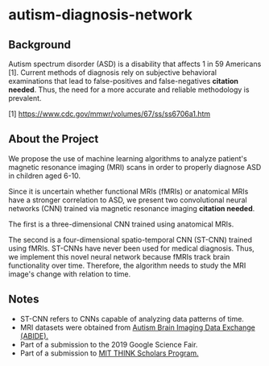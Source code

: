 # autism-diagnosis-network

## Background

Autism spectrum disorder (ASD) is a disability that affects 1 in 59 Americans [1]. Current methods of diagnosis rely on subjective behavioral examinations that lead to false-positives and false-negatives **citation needed**. Thus, the need for a more accurate and reliable methodology is prevalent.

[1] https://www.cdc.gov/mmwr/volumes/67/ss/ss6706a1.htm

## About the Project

We propose the use of machine learning algorithms to analyze patient's magnetic resonance imaging (MRI) scans in order to properly diagnose ASD in children aged 6-10.

Since it is uncertain whether functional MRIs (fMRIs) or anatomical MRIs have a stronger correlation to ASD, we present two convolutional neural networks (CNN) trained via magnetic resonance imaging **citation needed**.    

The first is a three-dimensional CNN trained using anatomical MRIs.

The second is a four-dimensional spatio-temporal CNN (ST-CNN) trained using fMRIs. ST-CNNs have never been used for medical diagnosis. Thus, we implement this novel neural network because fMRIs track brain functionality over time. Therefore, the algorithm needs to study the MRI image's change with relation to time.  


## Notes
* ST-CNN refers to CNNs capable of analyzing data patterns of time.
* MRI datasets were obtained from [Autism Brain Imaging Data Exchange (ABIDE).](http://fcon_1000.projects.nitrc.org/indi/abide/)
* Part of a submission to the 2019 Google Science Fair.
* Part of a submission to [MIT THINK Scholars Program. ](https://docs.google.com/document/d/12GTQrbj2fcYvDgfmMtAV4yThOQrYORfl6feBI63tM30/edit?usp=sharing)
